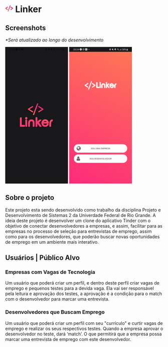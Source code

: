 <h1>
  <img src="assets/img/iconColor.png" width="25" height="25">
  Linker
</h1>

<h2>Screenshots</h2>
<p><em>*Será atualizado ao longo do desenvolvimento</em></p>
<p>
    <img src="assets/img/prints/telaCarregamento.jpg" width="200">
    <img src="assets/img/prints/escolherUsuario.jpg" width="200">
</p>

<h2>Sobre o projeto</h2>
<p>Este projeto esta sendo desenvolvido como trabalho da disciplina Projeto e Desenvolvimento de Sistemas 2 da Univerdade Federal de Rio Grande.
A ideia deste projeto é desenvolver um clone do aplicativo Tinder com o objetivo de conectar desenvolvedores a empresas, e assim, facilitar para as empresas no processo de seleção para entrevistas de emprego, assim como para os desenvolvedores, que poderão buscar novas oportunidades de emprego em um ambiente mais interativo.
</p>

<h2>Usuários | Público Alvo</h2>
<h3>Empresas com Vagas de Tecnologia</h3>
<p>Um usuário que poderá criar um perfil, e dentro deste perfil criar vagas de emprego e pequenos testes para a devida vaga. Ela vai ser responsável pela leitura e aprovação dos testes, a aprovação é a condição para o match com o desenvolvedor para marcar uma entrevista.
</p>
<h3>Desenvolvedores que Buscam Emprego</h3>
<p>Um usuário que poderá criar um perfil com seu "currículo" e curtir vagas de emprego e realizar os seus respectivos testes. Quando a empresa aprovar o desenvolvedor no teste, dará ‘match’. O que permitirá que a empresa possa marcar uma entrevista de emprego com este desenvolvedor.</p>
